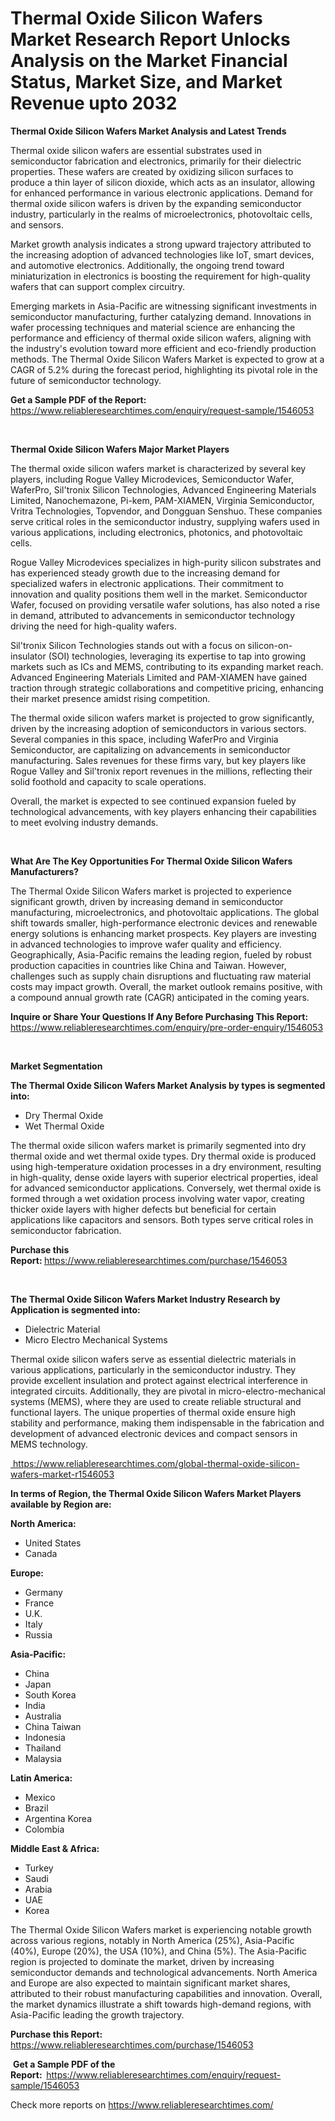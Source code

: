 <p><h1>Thermal Oxide Silicon Wafers Market Research Report Unlocks Analysis on the Market Financial Status, Market Size, and Market Revenue upto 2032</h1></p><p><strong>Thermal Oxide Silicon Wafers Market Analysis and Latest Trends</strong></p>
<p><p>Thermal oxide silicon wafers are essential substrates used in semiconductor fabrication and electronics, primarily for their dielectric properties. These wafers are created by oxidizing silicon surfaces to produce a thin layer of silicon dioxide, which acts as an insulator, allowing for enhanced performance in various electronic applications. Demand for thermal oxide silicon wafers is driven by the expanding semiconductor industry, particularly in the realms of microelectronics, photovoltaic cells, and sensors.</p><p>Market growth analysis indicates a strong upward trajectory attributed to the increasing adoption of advanced technologies like IoT, smart devices, and automotive electronics. Additionally, the ongoing trend toward miniaturization in electronics is boosting the requirement for high-quality wafers that can support complex circuitry. </p><p>Emerging markets in Asia-Pacific are witnessing significant investments in semiconductor manufacturing, further catalyzing demand. Innovations in wafer processing techniques and material science are enhancing the performance and efficiency of thermal oxide silicon wafers, aligning with the industry's evolution toward more efficient and eco-friendly production methods. The Thermal Oxide Silicon Wafers Market is expected to grow at a CAGR of 5.2% during the forecast period, highlighting its pivotal role in the future of semiconductor technology.</p></p>
<p><strong>Get a Sample PDF of the Report:&nbsp;</strong> <a href="https://www.reliableresearchtimes.com/enquiry/request-sample/1546053?utm_campaign=2326&utm_medium=2&utm_source=Github&utm_content=ia&utm_term=06042025&utm_id=thermal-oxide-silicon-wafers">https://www.reliableresearchtimes.com/enquiry/request-sample/1546053</a></p>
<p>&nbsp;</p>
<p><strong>Thermal Oxide Silicon Wafers Major Market Players</strong></p>
<p><p>The thermal oxide silicon wafers market is characterized by several key players, including Rogue Valley Microdevices, Semiconductor Wafer, WaferPro, Sil'tronix Silicon Technologies, Advanced Engineering Materials Limited, Nanochemazone, Pi-kem, PAM-XIAMEN, Virginia Semiconductor, Vritra Technologies, Topvendor, and Dongguan Senshuo. These companies serve critical roles in the semiconductor industry, supplying wafers used in various applications, including electronics, photonics, and photovoltaic cells.</p><p>Rogue Valley Microdevices specializes in high-purity silicon substrates and has experienced steady growth due to the increasing demand for specialized wafers in electronic applications. Their commitment to innovation and quality positions them well in the market. Semiconductor Wafer, focused on providing versatile wafer solutions, has also noted a rise in demand, attributed to advancements in semiconductor technology driving the need for high-quality wafers.</p><p>Sil'tronix Silicon Technologies stands out with a focus on silicon-on-insulator (SOI) technologies, leveraging its expertise to tap into growing markets such as ICs and MEMS, contributing to its expanding market reach. Advanced Engineering Materials Limited and PAM-XIAMEN have gained traction through strategic collaborations and competitive pricing, enhancing their market presence amidst rising competition.</p><p>The thermal oxide silicon wafers market is projected to grow significantly, driven by the increasing adoption of semiconductors in various sectors. Several companies in this space, including WaferPro and Virginia Semiconductor, are capitalizing on advancements in semiconductor manufacturing. Sales revenues for these firms vary, but key players like Rogue Valley and Sil'tronix report revenues in the millions, reflecting their solid foothold and capacity to scale operations.</p><p>Overall, the market is expected to see continued expansion fueled by technological advancements, with key players enhancing their capabilities to meet evolving industry demands.</p></p>
<p>&nbsp;</p>
<p><strong>What Are The Key Opportunities For Thermal Oxide Silicon Wafers Manufacturers?</strong></p>
<p><p>The Thermal Oxide Silicon Wafers market is projected to experience significant growth, driven by increasing demand in semiconductor manufacturing, microelectronics, and photovoltaic applications. The global shift towards smaller, high-performance electronic devices and renewable energy solutions is enhancing market prospects. Key players are investing in advanced technologies to improve wafer quality and efficiency. Geographically, Asia-Pacific remains the leading region, fueled by robust production capacities in countries like China and Taiwan. However, challenges such as supply chain disruptions and fluctuating raw material costs may impact growth. Overall, the market outlook remains positive, with a compound annual growth rate (CAGR) anticipated in the coming years.</p></p>
<p><strong>Inquire or Share Your Questions If Any Before Purchasing This Report:</strong> <a href="https://www.reliableresearchtimes.com/enquiry/pre-order-enquiry/1546053?utm_campaign=2326&utm_medium=2&utm_source=Github&utm_content=ia&utm_term=06042025&utm_id=thermal-oxide-silicon-wafers">https://www.reliableresearchtimes.com/enquiry/pre-order-enquiry/1546053</a></p>
<p>&nbsp;</p>
<p><strong>Market Segmentation</strong></p>
<p><strong>The Thermal Oxide Silicon Wafers Market Analysis by types is segmented into:</strong></p>
<p><ul><li>Dry Thermal Oxide</li><li>Wet Thermal Oxide</li></ul></p>
<p><p>The thermal oxide silicon wafers market is primarily segmented into dry thermal oxide and wet thermal oxide types. Dry thermal oxide is produced using high-temperature oxidation processes in a dry environment, resulting in high-quality, dense oxide layers with superior electrical properties, ideal for advanced semiconductor applications. Conversely, wet thermal oxide is formed through a wet oxidation process involving water vapor, creating thicker oxide layers with higher defects but beneficial for certain applications like capacitors and sensors. Both types serve critical roles in semiconductor fabrication.</p></p>
<p><strong>Purchase this Report:&nbsp;</strong><a href="https://www.reliableresearchtimes.com/purchase/1546053?utm_campaign=2326&utm_medium=2&utm_source=Github&utm_content=ia&utm_term=06042025&utm_id=thermal-oxide-silicon-wafers">https://www.reliableresearchtimes.com/purchase/1546053</a></p>
<p>&nbsp;</p>
<p><strong>The Thermal Oxide Silicon Wafers Market Industry Research by Application is segmented into:</strong></p>
<p><ul><li>Dielectric Material</li><li>Micro Electro Mechanical Systems</li></ul></p>
<p><p>Thermal oxide silicon wafers serve as essential dielectric materials in various applications, particularly in the semiconductor industry. They provide excellent insulation and protect against electrical interference in integrated circuits. Additionally, they are pivotal in micro-electro-mechanical systems (MEMS), where they are used to create reliable structural and functional layers. The unique properties of thermal oxide ensure high stability and performance, making them indispensable in the fabrication and development of advanced electronic devices and compact sensors in MEMS technology.</p></p>
<p><a href="https://www.reliableresearchtimes.com/global-thermal-oxide-silicon-wafers-market-r1546053?utm_campaign=2326&utm_medium=2&utm_source=Github&utm_content=ia&utm_term=06042025&utm_id=thermal-oxide-silicon-wafers">&nbsp;https://www.reliableresearchtimes.com/global-thermal-oxide-silicon-wafers-market-r1546053</a></p>
<p><strong>In terms of Region, the Thermal Oxide Silicon Wafers Market Players available by Region are:</strong></p>
<p>
    <p> <strong> North America: </strong>
        <ul>
            <li>United States</li>
            <li>Canada</li>
        </ul>
        </p> 
    <p> <strong> Europe: </strong>
        <ul>
            <li>Germany</li>
            <li>France</li>
            <li>U.K.</li>
            <li>Italy</li>
            <li>Russia</li>
        </ul>
        </p> 
    <p> <strong> Asia-Pacific: </strong>
        <ul>
            <li>China</li>
            <li>Japan</li>
            <li>South Korea</li>
            <li>India</li>
            <li>Australia</li>
            <li>China Taiwan</li>
            <li>Indonesia</li>
            <li>Thailand</li>
            <li>Malaysia</li>
        </ul>
        </p> 
    <p> <strong> Latin America: </strong>
        <ul>
            <li>Mexico</li>
            <li>Brazil</li>
            <li>Argentina Korea</li>
            <li>Colombia</li>
        </ul>
        </p> 
    <p> <strong> Middle East & Africa: </strong>
        <ul>
            <li>Turkey</li>
            <li>Saudi</li>
            <li>Arabia</li>
            <li>UAE</li>
            <li>Korea</li>
        </ul>
    </p>
    </p>
<p><p>The Thermal Oxide Silicon Wafers market is experiencing notable growth across various regions, notably in North America (25%), Asia-Pacific (40%), Europe (20%), the USA (10%), and China (5%). The Asia-Pacific region is projected to dominate the market, driven by increasing semiconductor demands and technological advancements. North America and Europe are also expected to maintain significant market shares, attributed to their robust manufacturing capabilities and innovation. Overall, the market dynamics illustrate a shift towards high-demand regions, with Asia-Pacific leading the growth trajectory.</p></p>
<p><strong>Purchase this Report: </strong><a href="https://www.reliableresearchtimes.com/purchase/1546053?utm_campaign=2326&utm_medium=2&utm_source=Github&utm_content=ia&utm_term=06042025&utm_id=thermal-oxide-silicon-wafers">https://www.reliableresearchtimes.com/purchase/1546053</a></p>
<p>&nbsp;<strong>Get a Sample PDF of the Report:&nbsp;&nbsp;</strong><a href="https://www.reliableresearchtimes.com/enquiry/request-sample/1546053?utm_campaign=2326&utm_medium=2&utm_source=Github&utm_content=ia&utm_term=06042025&utm_id=thermal-oxide-silicon-wafers">https://www.reliableresearchtimes.com/enquiry/request-sample/1546053</a></p>
<p><strong></strong></p>
<p>Check more reports on <a href="https://www.reliableresearchtimes.com/?utm_campaign=2326&utm_medium=2&utm_source=Github&utm_content=ia&utm_term=06042025&utm_id=thermal-oxide-silicon-wafers">https://www.reliableresearchtimes.com/</a></p>